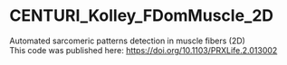 # CENTURI_Kolley_FDomMuscle_2D
Automated sarcomeric patterns detection in muscle fibers (2D)  
This code was published here: https://doi.org/10.1103/PRXLife.2.013002
